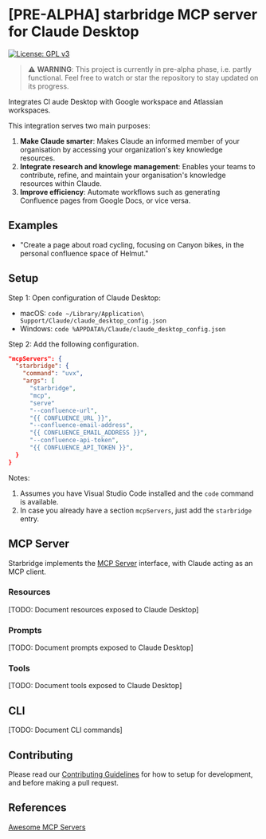 # [PRE-ALPHA] starbridge MCP server for Claude Desktop

[![License: GPL v3](https://img.shields.io/badge/License-GPLv3-blue.svg)](LICENSE.md)

> ⚠️ **WARNING**: This project is currently in pre-alpha phase, i.e. partly functional. Feel free to watch or star the repository to stay updated on its progress.


Integrates Cl aude Desktop with Google workspace and Atlassian workspaces.

This integration serves two main purposes:
1. **Make Claude smarter**: Makes Claude an informed member of your organisation by accessing your organization's key knowledge resources.
2. **Integrate research and knowlege management**: Enables your teams to contribute, refine, and maintain your organisation's knowledge resources within Claude.
3. **Improve efficiency**: Automate workflows such as generating Confluence pages from Google Docs, or vice versa.

## Examples

* "Create a page about road cycling, focusing on Canyon bikes, in the personal confluence space of Helmut."

## Setup

Step 1: Open configuration of Claude Desktop:
- macOS: `code ~/Library/Application\ Support/Claude/claude_desktop_config.json`
- Windows: `code %APPDATA%/Claude/claude_desktop_config.json`

Step 2: Add the following configuration.

```json
"mcpServers": {
  "starbridge": {
    "command": "uvx",
    "args": [
      "starbridge",
      "mcp",
      "serve"
      "--confluence-url",
      "{{ CONFLUENCE_URL }}",
      "--confluence-email-address",
      "{{ CONFLUENCE_EMAIL_ADDRESS }}",
      "--confluence-api-token",
      "{{ CONFLUENCE_API_TOKEN }}",
  }
}
```

Notes:
1. Assumes you have Visual Studio Code installed and the `code` command is available.
2. In case you already have a section ```mcpServers```, just add the ```starbridge``` entry.

## MCP Server

Starbridge implements the [MCP Server](https://modelcontextprotocol.io/docs/concepts/architecture) interface, with Claude acting as an MCP client.

### Resources

[TODO: Document resources exposed to Claude Desktop]

### Prompts

[TODO: Document prompts exposed to Claude Desktop]

### Tools

[TODO: Document tools exposed to Claude Desktop]

## CLI

[TODO: Document CLI commands]

## Contributing

Please read our [Contributing Guidelines](CONTRIBUTING.md) for how to setup for development, and before making a pull request.

## References

[Awesome MCP Servers](https://github.com/punkpeye/awesome-mcp-servers)